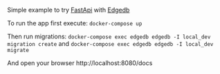 Simple example to try [FastApi](https://fastapi.tiangolo.com/) with [Edgedb](https://www.edgedb.com/)

To run the app first execute:
`docker-compose up` 

Then run migrations:
`docker-compose exec edgedb edgedb -I local_dev migration create` and `docker-compose exec edgedb edgedb -I local_dev migrate`

And open your browser http://localhost:8080/docs